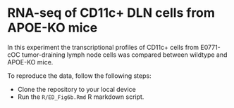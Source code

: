 # RNA-seq of CD11c+ DLN cells from APOE-KO mice

In this experiment the transcriptional profiles of CD11c+ cells from E0771-cOC tumor-draining lymph node cells was compared between wildtype and APOE-KO mice. 

To reproduce the data, follow the following steps:
- Clone the repository to your local device
- Run the `R/ED_Fig6b.Rmd` R markdown script. 
